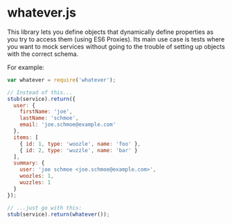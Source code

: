 # whatever.js

This library lets you define objects that dynamically define properties as you try to access them
(using ES6 Proxies). Its main use case is tests where you want to mock services without going to the
trouble of setting up objects with the correct schema.

For example:

```javascript
var whatever = require('whatever');

// Instead of this...
stub(service).return({
  user: {
    firstName: 'joe',
    lastName: 'schmoe',
    email: 'joe.schmoe@example.com'
  },
  items: [
    { id: 1, type: 'woozle', name: 'foo' },
    { id: 2, type: 'wuzzle', name: 'bar' }
  ],
  summary: {
    user: 'joe schmoe <joe.schmoe@example.com>',
    woozles: 1,
    wuzzles: 1
  }
});

// ...just go with this:
stub(service).return(whatever());
```
